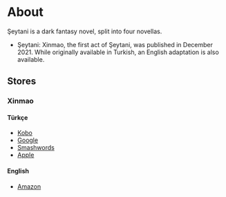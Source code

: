 # About
Şeytani is a dark fantasy novel, split into four novellas.
* Şeytani: Xinmao, the first act of Şeytani, was published in December 2021. While originally available in Turkish, an English adaptation is also available.

## Stores
### Xinmao
#### Türkçe
* [Kobo](https://www.kobo.com/tr/tr/ebook/xinmao)
* [Google](https://play.google.com/store/books/details/Sinan_Ozan_%C3%96zel_%C5%9Eeytani_Xinmao?id=oABTEAAAQBAJ)
* [Smashwords](https://www.smashwords.com/books/view/1119559)
* [Apple](https://books.apple.com/us/book/%C5%9Feytani-xinmao/id1598742042)

#### English
* [Amazon](https://www.amazon.com/dp/B09QBGL834)
